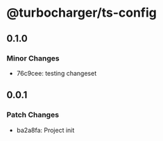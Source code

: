 # @turbocharger/ts-config

## 0.1.0

### Minor Changes

- 76c9cee: testing changeset

## 0.0.1

### Patch Changes

- ba2a8fa: Project init
